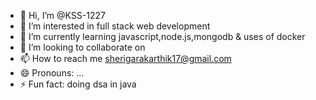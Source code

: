 - 👋 Hi, I’m @KSS-1227
- 👀 I’m interested in full stack web development
- 🌱 I’m currently learning javascript,node.js,mongodb & uses of docker 
- 💞️ I’m looking to collaborate on 
- 📫 How to reach me sherigarakarthik17@gmail.com
- 😄 Pronouns: ...
- ⚡ Fun fact: doing dsa in java 

<!---
KSS-1227/KSS-1227 is a ✨ special ✨ repository because its `README.md` (this file) appears on your GitHub profile.
You can click the Preview link to take a look at your changes.
--->
